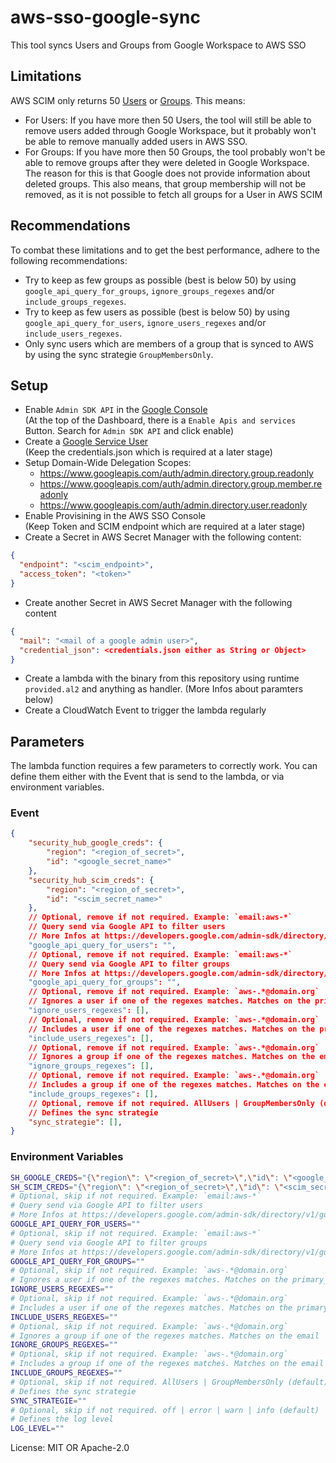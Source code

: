 # aws-sso-google-sync

This tool syncs Users and Groups from Google Workspace to AWS SSO

## Limitations

AWS SCIM only returns 50 [Users](https://docs.aws.amazon.com/singlesignon/latest/developerguide/listusers.html)
or [Groups](https://docs.aws.amazon.com/singlesignon/latest/developerguide/listgroups.html).
This means:
* For Users: If you have more then 50 Users, the tool will still be able to remove
users added through Google Workspace, but it probably won't be able to remove manually
added users in AWS SSO.
* For Groups: If you have more then 50 Groups, the tool probably won't be able to
remove groups after they were deleted in Google Workspace. The reason for this is
that Google does not provide information about deleted groups. This also means, that
group membership will not be removed, as it is not possible to fetch all groups for
a User in AWS SCIM

## Recommendations

To combat these limitations and to get the best performance, adhere to the following
recommendations:
* Try to keep as few groups as possible (best is below 50) by using
`google_api_query_for_groups`, `ignore_groups_regexes` and/or
`include_groups_regexes`.
* Try to keep as few users as possible (best is below 50) by using
`google_api_query_for_users`, `ignore_users_regexes` and/or
`include_users_regexes`.
* Only sync users which are members of a group that is synced to AWS by using
the sync strategie `GroupMembersOnly`.

## Setup

* Enable `Admin SDK API` in the [Google Console](https://console.cloud.google.com/apis)<br>
(At the top of the Dashboard, there is a `Enable Apis and services` Button. Search for
`Admin SDK API` and click enable)
* Create a [Google Service User](https://developers.google.com/admin-sdk/directory/v1/guides/delegation)<br>
(Keep the credentials.json which is required at a later stage)
* Setup Domain-Wide Delegation Scopes:
  * https://www.googleapis.com/auth/admin.directory.group.readonly
  * https://www.googleapis.com/auth/admin.directory.group.member.readonly
  * https://www.googleapis.com/auth/admin.directory.user.readonly
* Enable Provisining in the AWS SSO Console <br>
(Keep Token and SCIM endpoint which are required at a later stage)
* Create a Secret in AWS Secret Manager with the following content:
```json
{
  "endpoint": "<scim_endpoint>",
  "access_token": "<token>"
}
```
* Create another Secret in AWS Secret Manager with the following content
```json
{
  "mail": "<mail of a google admin user>",
  "credential_json": <credentials.json either as String or Object>
}
```
* Create a lambda with the binary from this repository using runtime `provided.al2`
and anything as handler. (More Infos about paramters below)
* Create a CloudWatch Event to trigger the lambda regularly

## Parameters

The lambda function requires a few parameters to correctly work. You can define
them either with the Event that is send to the lambda, or via environment variables.

### Event

```json
{
    "security_hub_google_creds": {
        "region": "<region_of_secret>",
        "id": "<google_secret_name>"
    },
    "security_hub_scim_creds": {
        "region": "<region_of_secret>",
        "id": "<scim_secret_name>"
    },
    // Optional, remove if not required. Example: `email:aws-*`
    // Query send via Google API to filter users
    // More Infos at https://developers.google.com/admin-sdk/directory/v1/guides/search-users
    "google_api_query_for_users": "",
    // Optional, remove if not required. Example: `email:aws-*`
    // Query send via Google API to filter groups
    // More Infos at https://developers.google.com/admin-sdk/directory/v1/guides/search-groups
    "google_api_query_for_groups": "",
    // Optional, remove if not required. Example: `aws-.*@domain.org`
    // Ignores a user if one of the regexes matches. Matches on the primary_email
    "ignore_users_regexes": [],
    // Optional, remove if not required. Example: `aws-.*@domain.org`
    // Includes a user if one of the regexes matches. Matches on the primary_email
    "include_users_regexes": [],
    // Optional, remove if not required. Example: `aws-.*@domain.org`
    // Ignores a group if one of the regexes matches. Matches on the email
    "ignore_groups_regexes": [],
    // Optional, remove if not required. Example: `aws-.*@domain.org`
    // Includes a group if one of the regexes matches. Matches on the email
    "include_groups_regexes": [],
    // Optional, remove if not required. AllUsers | GroupMembersOnly (default)
    // Defines the sync strategie
    "sync_strategie": [],
}
```

### Environment Variables
```sh
SH_GOOGLE_CREDS="{\"region\": \"<region_of_secret>\",\"id\": \"<google_secret_name>\"}"
SH_SCIM_CREDS="{\"region\": \"<region_of_secret>\",\"id\": \"<scim_secret_name>\"}"
# Optional, skip if not required. Example: `email:aws-*`
# Query send via Google API to filter users
# More Infos at https://developers.google.com/admin-sdk/directory/v1/guides/search-users
GOOGLE_API_QUERY_FOR_USERS=""
# Optional, skip if not required. Example: `email:aws-*`
# Query send via Google API to filter groups
# More Infos at https://developers.google.com/admin-sdk/directory/v1/guides/search-groups
GOOGLE_API_QUERY_FOR_GROUPS=""
# Optional, skip if not required. Example: `aws-.*@domain.org`
# Ignores a user if one of the regexes matches. Matches on the primary_email
IGNORE_USERS_REGEXES=""
# Optional, skip if not required. Example: `aws-.*@domain.org`
# Includes a user if one of the regexes matches. Matches on the primary_email
INCLUDE_USERS_REGEXES=""
# Optional, skip if not required. Example: `aws-.*@domain.org`
# Ignores a group if one of the regexes matches. Matches on the email
IGNORE_GROUPS_REGEXES=""
# Optional, skip if not required. Example: `aws-.*@domain.org`
# Includes a group if one of the regexes matches. Matches on the email
INCLUDE_GROUPS_REGEXES=""
# Optional, skip if not required. AllUsers | GroupMembersOnly (default)
# Defines the sync strategie
SYNC_STRATEGIE=""
# Optional, skip if not required. off | error | warn | info (default) | debug | trace
# Defines the log level
LOG_LEVEL=""
```


License: MIT OR Apache-2.0
